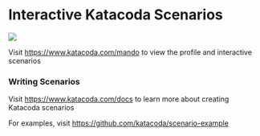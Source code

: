 # Interactive Katacoda Scenarios

[![](http://shields.katacoda.com/katacoda/mando/count.svg)](https://www.katacoda.com/mando "Get your profile on Katacoda.com")

Visit https://www.katacoda.com/mando to view the profile and interactive scenarios

### Writing Scenarios
Visit https://www.katacoda.com/docs to learn more about creating Katacoda scenarios

For examples, visit https://github.com/katacoda/scenario-example

